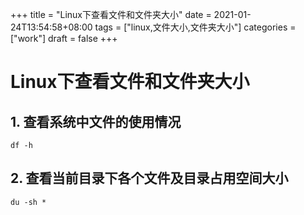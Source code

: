 +++
title = "Linux下查看文件和文件夹大小"
date = 2021-01-24T13:54:58+08:00
tags = ["linux,文件大小,文件夹大小"]
categories = ["work"]
draft = false
+++

# Linux下查看文件和文件夹大小

## 1. 查看系统中文件的使用情况
``` df -h ```

## 2. 查看当前目录下各个文件及目录占用空间大小
``` du -sh * ```